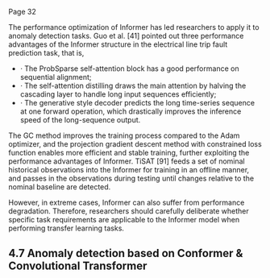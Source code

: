 Page 32

The performance optimization of Informer has led researchers to apply it to anomaly detection tasks. Guo et al. [41] pointed out three performance advantages of the Informer structure in the electrical line trip fault prediction task, that is,

- · The ProbSparse self-attention block has a good performance on sequential alignment;
- · The self-attention distilling draws the main attention by halving the cascading layer to handle long input sequences efficiently;
- · The generative style decoder predicts the long time-series sequence at one forward operation, which drastically improves the inference speed of the long-sequence output.

The GC method improves the training process compared to the Adam optimizer, and the projection gradient descent method with constrained loss function enables more efficient and stable training, further exploiting the performance advantages of Informer. TiSAT [91] feeds a set of nominal historical observations into the Informer for training in an offline manner, and passes in the observations during testing until changes relative to the nominal baseline are detected.

However, in extreme cases, Informer can also suffer from performance degradation. Therefore, researchers should carefully deliberate whether specific task requirements are applicable to the Informer model when performing transfer learning tasks.

## 4.7 Anomaly detection based on Conformer & Convolutional Transformer